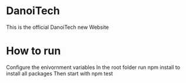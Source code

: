 # DanoiTech
This is the official DanoiTech new Website
# How to run 
Configure the enivornment variables
In the root folder run npm install to install all packages 
Then start with npm test
